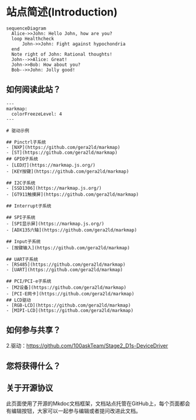 # 站点简述(Introduction)

``` mermaid
sequenceDiagram
  Alice->>John: Hello John, how are you?
  loop Healthcheck
      John->>John: Fight against hypochondria
  end
  Note right of John: Rational thoughts!
  John-->>Alice: Great!
  John->>Bob: How about you?
  Bob-->>John: Jolly good!
```

## 如何阅读此站？
```markmap
---
markmap:
  colorFreezeLevel: 4
---

# 驱动示例

## Pinctrl子系统
- [NXP](https://github.com/gera2ld/markmap)
- [ST](https://github.com/gera2ld/markmap)
## GPIO子系统
- [LED灯](https://markmap.js.org/)
- [KEY按键](https://github.com/gera2ld/markmap)

## I2C子系统
- [SSD1306](https://markmap.js.org/)
- [GT911触摸屏](https://github.com/gera2ld/markmap)

## Interrupt子系统

## SPI子系统
- [SPI显示屏](https://markmap.js.org/)
- [ADX135六轴](https://github.com/gera2ld/markmap)

## Input子系统
- [按键输入](https://github.com/gera2ld/markmap)

## UART子系统
- [RS485](https://github.com/gera2ld/markmap)
- [UART](https://github.com/gera2ld/markmap)

## PCI/PCI-e子系统
- [M2设备](https://github.com/gera2ld/markmap)
- [PCI-E网卡](https://github.com/gera2ld/markmap)
## LCD驱动
- [RGB-LCD](https://github.com/gera2ld/markmap)
- [MIPI-LCD](https://github.com/gera2ld/markmap)

```

## 如何参与共享？



2.驱动：https://github.com/100askTeam/Stage2_D1s-DeviceDriver


## 您将获得什么？


## 关于开源协议
  此页面使用了开源的Mkdoc文档框架，文档站点托管在GitHub上，每个页面都会有编辑按钮，大家可以一起参与编辑或者提问改进此文档。
